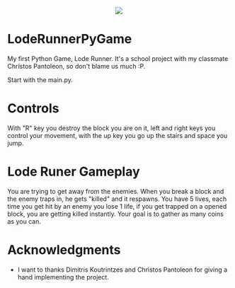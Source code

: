 <p align="center">
  <img src="https://i.imgur.com/l2oNyhr.jpg">
</p>



# LodeRunnerPyGame

My first Python Game, Lode Runner. It's a school project with my classmate Christos Pantoleon, so don't blame us much :P.

Start with the main.py.

# Controls 

With "R" key you destroy the block you are on it, left and right keys you control your movement, with the up key you go up the stairs and space you jump.

# Lode Runer Gameplay

You are trying to get away from the enemies. When you break a block and the enemy traps in, he gets "killed" and it respawns. You have 5 lives, each time you get hit by an enemy you lose 1 life, if you get trapped on a opened block, you are getting killed instantly. Your goal is to gather as many coins as you can. 

# Acknowledgments

* I want to thanks Dimitris Koutrintzes and Christos Pantoleon for giving a hand implementing the project. 
